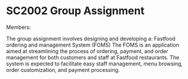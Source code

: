 <h1> SC2002 Group Assignment </h1>
Members:


The group assignment involves designing and developing a: Fastfood ordering and management System (FOMS)
The FOMS is an application aimed at streamlining the process of ordering, payment, and order management for both customers and staff at Fastfood restaurants. The system is expected to facilitate easy staff management, menu browsing, order customization, and payment processing.
